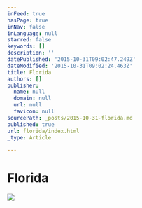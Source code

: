 ```yaml
---
inFeed: true
hasPage: true
inNav: false
inLanguage: null
starred: false
keywords: []
description: ''
datePublished: '2015-10-31T09:02:47.249Z'
dateModified: '2015-10-31T09:02:24.463Z'
title: Florida
authors: []
publisher:
  name: null
  domain: null
  url: null
  favicon: null
sourcePath: _posts/2015-10-31-florida.md
published: true
url: florida/index.html
_type: Article

---
```

# Florida
![](https://the-grid-user-content.s3-us-west-2.amazonaws.com/bba54462-f3a0-4f50-9bc6-c88568571fed.jpg)